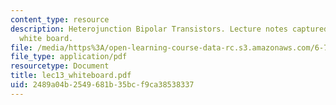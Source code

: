 ```yaml
---
content_type: resource
description: Heterojunction Bipolar Transistors. Lecture notes captured from electronic
  white board.
file: /media/https%3A/open-learning-course-data-rc.s3.amazonaws.com/6-772-compound-semiconductor-devices-spring-2003/2489a04b2549681b35bcf9ca38538337_lec13_whiteboard.pdf
file_type: application/pdf
resourcetype: Document
title: lec13_whiteboard.pdf
uid: 2489a04b-2549-681b-35bc-f9ca38538337
---
```

